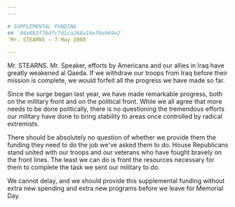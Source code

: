```yaml
---
---

# SUPPLEMENTAL FUNDING
## `04e883f76dfc7d1ca260a16ef0e969e2`
`Mr. STEARNS — 7 May 2008`

---
```



Mr. STEARNS. Mr. Speaker, efforts by Americans and our allies in Iraq 
have greatly weakened al Qaeda. If we withdraw our troops from Iraq 
before their mission is complete, we would forfeit all the progress we 
have made so far.

Since the surge began last year, we have made remarkable progress, 
both on the military front and on the political front. While we all 
agree that more needs to be done politically, there is no questioning 
the tremendous efforts our military have done to bring stability to 
areas once controlled by radical extremists.

There should be absolutely no question of whether we provide them the 
funding they need to do the job we've asked them to do. House 
Republicans stand united with our troops and our veterans who have 
fought bravely on the front lines. The least we can do is front the 
resources necessary for them to complete the task we sent our military 
to do.

We cannot delay, and we should provide this supplemental funding 
without extra new spending and extra new programs before we leave for 
Memorial Day.



